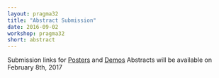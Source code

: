```yaml
---
layout: pragma32
title: "Abstract Submission"
date: 2016-09-02
workshop: pragma32
short: abstract
---
```


Submission links for <a href="http://www.pragma-grid.net/pragma32-CallForPosters/" target="_blank">Posters</a> and <a href="http://www.pragma-grid.net/pragma32-CallForDemos/">Demos</a> Abstracts will be available on February 8th, 2017

